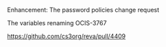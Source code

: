 Enhancement: The password policies change request

The variables renaming OCIS-3767

https://github.com/cs3org/reva/pull/4409
